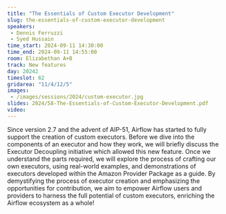 ```yaml
---
title: "The Essentials of Custom Executor Development"
slug: the-essentials-of-custom-executor-development
speakers:
 - Dennis Ferruzzi
 - Syed Hussain
time_start: 2024-09-11 14:30:00
time_end: 2024-09-11 14:55:00
room: Elizabethan A+B
track: New features
day: 20242
timeslot: 62
gridarea: "11/4/12/5"
images: 
 - /images/sessions/2024/custom-executor.jpg
slides: 2024/58-The-Essentials-of-Custom-Executor-Development.pdf
video: 
---
```


Since version 2.7 and the advent of AIP-51, Airflow has started to fully support the creation of custom executors. Before we dive into the components of an executor and how they work, we will briefly discuss the Executor Decoupling initiative which allowed this new feature. Once we understand the parts required, we will explore the process of crafting our own executors, using real-world examples, and demonstrations of executors developed within the Amazon Provider Package as a guide. By demystifying the process of executor creation and emphasizing the opportunities for contribution, we aim to empower Airflow users and providers to harness the full potential of custom executors, enriching the Airflow ecosystem as a whole!